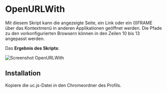 # OpenURLWith
Mit diesem Skript kann die angezeigte Seite, ein Link oder ein (I)FRAME über das Kontextmenü in anderen Applikationen geöffnet werden. Die Pfade zu 
den vorkonfigurierten Browsern können in den Zeilen 10 bis 13 angepasst werden.

Das **Ergebnis des Skripts**:

![Screenshot OpenURLWith](https://github.com/ardiman/userChrome.js/raw/master/openurlwith/scr_openurlwith.png)

## Installation
Kopiere die uc.js-Datei in den Chromeordner des Profils.

